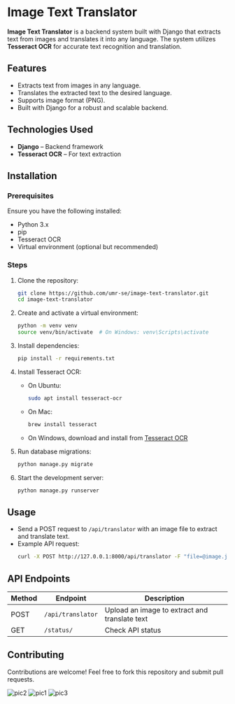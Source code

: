 # Image Text Translator

**Image Text Translator** is a backend system built with Django that extracts text from images and translates it into any language. The system utilizes **Tesseract OCR** for accurate text recognition and translation.

## Features
- Extracts text from images in any language.
- Translates the extracted text to the desired language.
- Supports image format (PNG).
- Built with Django for a robust and scalable backend.

## Technologies Used
- **Django** – Backend framework
- **Tesseract OCR** – For text extraction

## Installation
### Prerequisites
Ensure you have the following installed:
- Python 3.x
- pip
- Tesseract OCR
- Virtual environment (optional but recommended)

### Steps
1. Clone the repository:
   ```sh
   git clone https://github.com/umr-se/image-text-translator.git
   cd image-text-translator
   ```
2. Create and activate a virtual environment:
   ```sh
   python -m venv venv
   source venv/bin/activate  # On Windows: venv\Scripts\activate
   ```
3. Install dependencies:
   ```sh
   pip install -r requirements.txt
   ```
4. Install Tesseract OCR:
   - On Ubuntu:
     ```sh
     sudo apt install tesseract-ocr
     ```
   - On Mac:
     ```sh
     brew install tesseract
     ```
   - On Windows, download and install from [Tesseract OCR](https://github.com/UB-Mannheim/tesseract/wiki)

5. Run database migrations:
   ```sh
   python manage.py migrate
   ```
6. Start the development server:
   ```sh
   python manage.py runserver
   ```

## Usage
- Send a POST request to `/api/translator` with an image file to extract and translate text.
- Example API request:
  ```sh
  curl -X POST http://127.0.0.1:8000/api/translator -F "file=@image.jpg"
  ```

## API Endpoints
| Method | Endpoint  | Description |
|--------|----------|-------------|
| POST   | `/api/translator` | Upload an image to extract and translate text |
| GET    | `/status/` | Check API status |

## Contributing
Contributions are welcome! Feel free to fork this repository and submit pull requests.

![pic2](https://github.com/user-attachments/assets/4cadc234-9a58-40ea-9a19-4bf611a8246d)
![pic1](https://github.com/user-attachments/assets/fa268bc8-7b75-4552-a71d-a4149bec6a56)
![pic3](https://github.com/user-attachments/assets/180dbafa-804d-4fa9-8384-e6bc0a553332)

